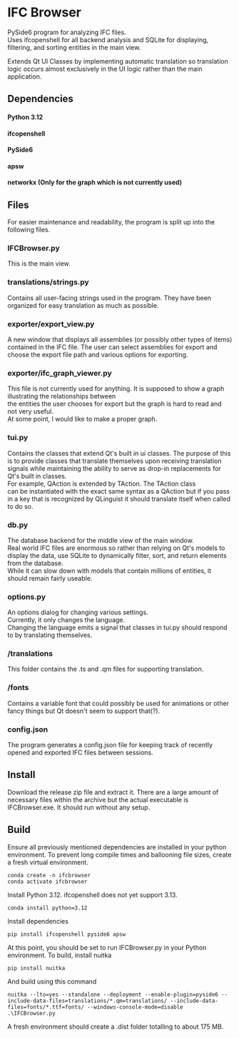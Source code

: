 # IFC Browser
PySide6 program for analyzing IFC files.  
Uses ifcopenshell for all backend analysis and SQLite for displaying, filtering, and sorting entities in the main view.  

Extends Qt UI Classes by implementing automatic translation so translation logic occurs almost exclusively in the UI logic rather than the main application.  

## Dependencies
#### Python 3.12
#### ifcopenshell
#### PySide6
#### apsw
#### networkx (Only for the graph which is not currently used)

## Files
For easier maintenance and readability, the program is split up into the following files.  

### IFCBrowser.py
This is the main view.  

### translations/strings.py
Contains all user-facing strings used in the program. They have been organized for easy translation as much as possible.  

### exporter/export_view.py
A new window that displays all assemblies (or possibly other types of items) contained in the IFC file.
The user can select assemblies for export and choose the export file path and various options for exporting.   

### exporter/ifc_graph_viewer.py
This file is not currently used for anything. It is supposed to show a graph illustrating the relationships between  
the entities the user chooses for export but the graph is hard to read and not very useful.  
At some point, I would like to make a proper graph.

### tui.py
Contains the classes that extend Qt's built in ui classes.
The purpose of this is to provide classes that translate themselves
upon receiving translation signals while maintaining the ability to
serve as drop-in replacements for Qt's built in classes.  
For example, QAction is extended by TAction. The TAction class  
can be instantiated with the exact same syntax as a QAction
but if you pass in a key that is recognized by QLinguist it should
translate itself when called to do so.

### db.py
The database backend for the middle view of the main window.  
Real world IFC files are enormous so rather than relying on Qt's models
to display the data, use SQLite to dynamically filter, sort, and return
elements from the database.  
While it can slow down with models that contain millions of entities,
it should remain fairly useable.

### options.py
An options dialog for changing various settings.  
Currently, it only changes the language.  
Changing the language emits a signal that classes in tui.py should
respond to by translating themselves.

### /translations
This folder contains the .ts and .qm files for supporting translation.

### /fonts
Contains a variable font that could possibly be used for animations or other fancy things but Qt doesn't seem to support that(?).

### config.json
The program generates a config.json file for keeping track of recently
opened and exported IFC files between sessions.

## Install
Download the release zip file and extract it. There are a large amount of necessary files within the archive but the actual executable is IFCBrowser.exe. It should run without any setup.

## Build
Ensure all previously mentioned dependencies are installed in your python environment. To prevent long compile times and ballooning file sizes, create a fresh virtual environment.  
```
conda create -n ifcbrowser
conda activate ifcbrowser
```  

Install Python 3.12. ifcopenshell does not yet support 3.13.

```
conda install python=3.12
```
Install dependencies
```
pip install ifcopenshell pyside6 apsw
```
At this point, you should be set to run IFCBrowser.py in your Python environment.
To build, install nuitka
```
pip install nuitka
```
And build using this command
```
nuitka --lto=yes --standalone --deployment --enable-plugin=pyside6 --include-data-files=translations/*.qm=translations/ --include-data-files=fonts/*.ttf=fonts/ --windows-console-mode=disable .\IFCBrowser.py
```
A fresh environment should create a .dist folder totalling to about 175 MB.